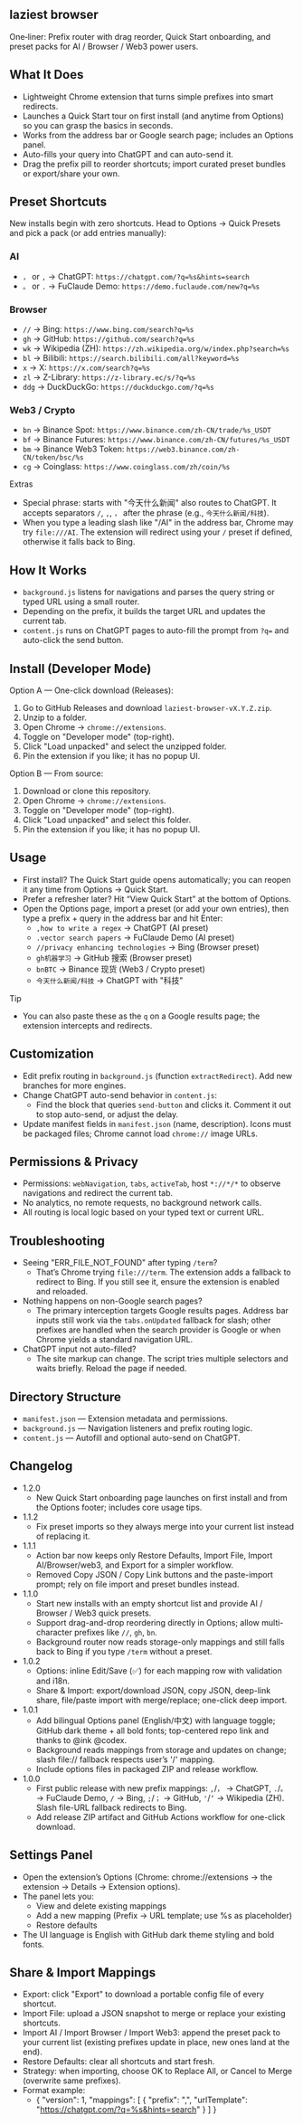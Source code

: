 ## laziest browser

One‑liner: Prefix router with drag reorder, Quick Start onboarding, and preset packs for AI / Browser / Web3 power users.

## What It Does
- Lightweight Chrome extension that turns simple prefixes into smart redirects.
- Launches a Quick Start tour on first install (and anytime from Options) so you can grasp the basics in seconds.
- Works from the address bar or Google search page; includes an Options panel.
- Auto-fills your query into ChatGPT and can auto-send it.
- Drag the prefix pill to reorder shortcuts; import curated preset bundles or export/share your own.

## Preset Shortcuts
New installs begin with zero shortcuts. Head to Options → Quick Presets and pick a pack (or add entries manually):

### AI
- `，` or `,` → ChatGPT: `https://chatgpt.com/?q=%s&hints=search`
- `。` or `.` → FuClaude Demo: `https://demo.fuclaude.com/new?q=%s`

### Browser
- `//` → Bing: `https://www.bing.com/search?q=%s`
- `gh` → GitHub: `https://github.com/search?q=%s`
- `wk` → Wikipedia (ZH): `https://zh.wikipedia.org/w/index.php?search=%s`
- `bl` → Bilibili: `https://search.bilibili.com/all?keyword=%s`
- `x` → X: `https://x.com/search?q=%s`
- `zl` → Z-Library: `https://z-library.ec/s/?q=%s`
- `ddg` → DuckDuckGo: `https://duckduckgo.com/?q=%s`

### Web3 / Crypto
- `bn` → Binance Spot: `https://www.binance.com/zh-CN/trade/%s_USDT`
- `bf` → Binance Futures: `https://www.binance.com/zh-CN/futures/%s_USDT`
- `bm` → Binance Web3 Token: `https://web3.binance.com/zh-CN/token/bsc/%s`
- `cg` → Coinglass: `https://www.coinglass.com/zh/coin/%s`

Extras
- Special phrase: starts with "今天什么新闻" also routes to ChatGPT. It accepts separators `/`, `,`, `，` after the phrase (e.g., `今天什么新闻/科技`).
- When you type a leading slash like "/AI" in the address bar, Chrome may try `file:///AI`. The extension will redirect using your `/` preset if defined, otherwise it falls back to Bing.

## How It Works
- `background.js` listens for navigations and parses the query string or typed URL using a small router.
- Depending on the prefix, it builds the target URL and updates the current tab.
- `content.js` runs on ChatGPT pages to auto-fill the prompt from `?q=` and auto-click the send button.

## Install (Developer Mode)
Option A — One-click download (Releases):
1. Go to GitHub Releases and download `laziest-browser-vX.Y.Z.zip`.
2. Unzip to a folder.
3. Open Chrome → `chrome://extensions`.
4. Toggle on "Developer mode" (top-right).
5. Click "Load unpacked" and select the unzipped folder.
6. Pin the extension if you like; it has no popup UI.

Option B — From source:
1. Download or clone this repository.
2. Open Chrome → `chrome://extensions`.
3. Toggle on "Developer mode" (top-right).
4. Click "Load unpacked" and select this folder.
5. Pin the extension if you like; it has no popup UI.

## Usage
- First install? The Quick Start guide opens automatically; you can reopen it any time from Options → Quick Start.
- Prefer a refresher later? Hit “View Quick Start” at the bottom of Options.
- Open the Options page, import a preset (or add your own entries), then type a prefix + query in the address bar and hit Enter:
  - `,how to write a regex` → ChatGPT (AI preset)
  - `.vector search papers` → FuClaude Demo (AI preset)
  - `//privacy enhancing technologies` → Bing (Browser preset)
  - `gh机器学习` → GitHub 搜索 (Browser preset)
  - `bnBTC` → Binance 现货 (Web3 / Crypto preset)
  - `今天什么新闻/科技` → ChatGPT with "科技"

Tip
- You can also paste these as the `q` on a Google results page; the extension intercepts and redirects.

## Customization
- Edit prefix routing in `background.js` (function `extractRedirect`). Add new branches for more engines.
- Change ChatGPT auto-send behavior in `content.js`:
  - Find the block that queries `send-button` and clicks it. Comment it out to stop auto-send, or adjust the delay.
- Update manifest fields in `manifest.json` (name, description). Icons must be packaged files; Chrome cannot load `chrome://` image URLs.

## Permissions & Privacy
- Permissions: `webNavigation`, `tabs`, `activeTab`, host `*://*/*` to observe navigations and redirect the current tab.
- No analytics, no remote requests, no background network calls.
- All routing is local logic based on your typed text or current URL.

## Troubleshooting
- Seeing "ERR_FILE_NOT_FOUND" after typing `/term`?
  - That’s Chrome trying `file:///term`. The extension adds a fallback to redirect to Bing. If you still see it, ensure the extension is enabled and reloaded.
- Nothing happens on non-Google search pages?
  - The primary interception targets Google results pages. Address bar inputs still work via the `tabs.onUpdated` fallback for slash; other prefixes are handled when the search provider is Google or when Chrome yields a standard navigation URL.
- ChatGPT input not auto-filled?
  - The site markup can change. The script tries multiple selectors and waits briefly. Reload the page if needed.

## Directory Structure
- `manifest.json` — Extension metadata and permissions.
- `background.js` — Navigation listeners and prefix routing logic.
- `content.js` — Autofill and optional auto-send on ChatGPT.

## Changelog
- 1.2.0
  - New Quick Start onboarding page launches on first install and from the Options footer; includes core usage tips.
- 1.1.2
  - Fix preset imports so they always merge into your current list instead of replacing it.
- 1.1.1
  - Action bar now keeps only Restore Defaults, Import File, Import AI/Browser/web3, and Export for a simpler workflow.
  - Removed Copy JSON / Copy Link buttons and the paste-import prompt; rely on file import and preset bundles instead.
- 1.1.0
  - Start new installs with an empty shortcut list and provide AI / Browser / Web3 quick presets.
  - Support drag-and-drop reordering directly in Options; allow multi-character prefixes like `//`, `gh`, `bn`.
  - Background router now reads storage-only mappings and still falls back to Bing if you type `/term` without a preset.
- 1.0.2
  - Options: inline Edit/Save (✅) for each mapping row with validation and i18n.
  - Share & Import: export/download JSON, copy JSON, deep-link share, file/paste import with merge/replace; one-click deep import.
- 1.0.1
  - Add bilingual Options panel (English/中文) with language toggle; GitHub dark theme + all bold fonts; top-centered repo link and thanks to @ink @codex.
  - Background reads mappings from storage and updates on change; slash file:// fallback respects user’s '/' mapping.
  - Include options files in packaged ZIP and release workflow.
- 1.0.0
  - First public release with new prefix mappings: `,`/`，` → ChatGPT, `.`/`。` → FuClaude Demo, `/` → Bing, `;`/`；` → GitHub, `'`/`‘` → Wikipedia (ZH). Slash file-URL fallback redirects to Bing.
  - Add release ZIP artifact and GitHub Actions workflow for one-click download.
## Settings Panel
- Open the extension’s Options (Chrome: chrome://extensions → the extension → Details → Extension options).
- The panel lets you:
  - View and delete existing mappings
  - Add a new mapping (Prefix → URL template; use %s as placeholder)
  - Restore defaults
- The UI language is English with GitHub dark theme styling and bold fonts.

## Share & Import Mappings
- Export: click "Export" to download a portable config file of every shortcut.
- Import File: upload a JSON snapshot to merge or replace your existing shortcuts.
- Import AI / Import Browser / Import Web3: append the preset pack to your current list (existing prefixes update in place, new ones land at the end).
- Restore Defaults: clear all shortcuts and start fresh.
- Strategy: when importing, choose OK to Replace All, or Cancel to Merge (overwrite same prefixes).
- Format example:
  - { "version": 1, "mappings": [ { "prefix": ",", "urlTemplate": "https://chatgpt.com/?q=%s&hints=search" } ] }
